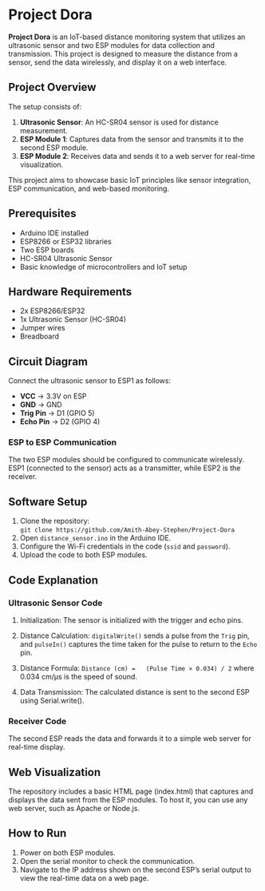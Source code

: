 # Project Dora

**Project Dora** is an IoT-based distance monitoring system that utilizes an ultrasonic sensor and two ESP modules for data collection and transmission. This project is designed to measure the distance from a sensor, send the data wirelessly, and display it on a web interface.

## Project Overview
The setup consists of:
1. **Ultrasonic Sensor**: An HC-SR04 sensor is used for distance measurement.
2. **ESP Module 1**: Captures data from the sensor and transmits it to the second ESP module.
3. **ESP Module 2**: Receives data and sends it to a web server for real-time visualization.

This project aims to showcase basic IoT principles like sensor integration, ESP communication, and web-based monitoring.

## Prerequisites
- Arduino IDE installed
- ESP8266 or ESP32 libraries
- Two ESP boards
- HC-SR04 Ultrasonic Sensor
- Basic knowledge of microcontrollers and IoT setup

## Hardware Requirements
- 2x ESP8266/ESP32
- 1x Ultrasonic Sensor (HC-SR04)
- Jumper wires
- Breadboard

## Circuit Diagram
Connect the ultrasonic sensor to ESP1 as follows:
- **VCC** → 3.3V on ESP
- **GND** → GND
- **Trig Pin** → D1 (GPIO 5)
- **Echo Pin** → D2 (GPIO 4)

### ESP to ESP Communication
The two ESP modules should be configured to communicate wirelessly. ESP1 (connected to the sensor) acts as a transmitter, while ESP2 is the receiver.

## Software Setup
1. Clone the repository:  
   `git clone https://github.com/Amith-Abey-Stephen/Project-Dora`
2. Open `distance_sensor.ino` in the Arduino IDE.
3. Configure the Wi-Fi credentials in the code (`ssid` and `password`).
4. Upload the code to both ESP modules.


## Code Explanation
### Ultrasonic Sensor Code
1. Initialization: The sensor is initialized with the trigger and echo pins.
2. Distance Calculation: `digitalWrite()` sends a pulse from the `Trig` pin, and `pulseIn()` captures the time taken for the pulse to return to the `Echo` pin.
3. Distance Formula:
`Distance (cm) =   (Pulse Time × 0.034) / 2`
where 0.034 cm/µs is the speed of sound.

4. Data Transmission: The calculated distance is sent to the second ESP using Serial.write().

### Receiver Code
The second ESP reads the data and forwards it to a simple web server for real-time display.

## Web Visualization
The repository includes a basic HTML page (index.html) that captures and displays the data sent from the ESP modules. To host it, you can use any web server, such as Apache or Node.js.

## How to Run
1. Power on both ESP modules.
2. Open the serial monitor to check the communication.
3. Navigate to the IP address shown on the second ESP’s serial output to view the real-time data on a web page.
